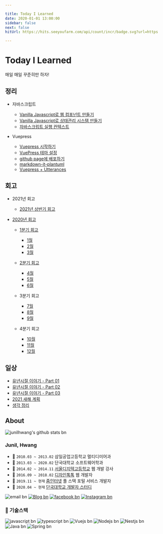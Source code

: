 ```yaml
---

title: Today I Learned
date: 2020-01-01 13:00:00
sidebar: false
next: false
hitUrl: https://hits.seeyoufarm.com/api/count/incr/badge.svg?url=https://junilhwang.github.io/TIL/

---
```


# Today I Learned

매일 매일 꾸준히만 하자!

## 정리

- 자바스크립트

  - [Vanilla Javascript로 웹 컴포넌트 만들기](./Javascript/Design/Vanilla-JS-Component/)
  - [Vanilla Javascript로 상태관리 시스템 만들기](./Javascript/Design/Vanilla-JS-Store/)
  - [자바스크립트 실행 컨텍스트](./Javascript/Domain/Execution-Context/)

- Vuepress

  - [Vuepress 시작하기](./Vuepress/Starter/)  
  - [VuePress 테마 설정](./Vuepress/Theme/)  
  - [github page에 배포하기](./Vuepress/Deploy/)  
  - [markdown-it-plantuml](./Vuepress/Plantuml/)  
  - [Vuepress + Utterances](./Vuepress/Utterances/)  

## 회고

- 2021년 회고
  
  - [2021년 상반기 회고](/Review/2021-year/01-First-Quarter/)
  
- [2020년 회고](/Review/2020-year/end/)
  
  - [1분기 회고](/Review/2020-year/01-First-Quarter/)
    
    - [1월](/Review/2020-year/01-January/)
    - [2월](/Review/2020-year/02-February/)
    - [3월](/Review/2020-year/03-March/)
    
  - [2분기 회고](/Review/2020-year/02-Second-Quarter/)
    
    - [4월](/Review/2020-year/04-April/)
    - [5월](/Review/2020-year/05-May/)
    - [6월](/Review/2020-year/06-June/)
    
  - 3분기 회고
    
    - [7월](/Review/2020-year/07-July/)
    - [8월](/Review/2020-year/08-August/)
    - [9월](/Review/2020-year/09-September/)
    
  - 4분기 회고
    
    - [10월](/Review/2020-year/10-October/)
    - [11월](/Review/2020-year/11-November/)
    - [12월](/Review/2020-year/12-December/)



## 일상

- [유년시절 이야기 - Part 01](/Writing/01-유년시절-이야기-1/)
- [유년시절 이야기 - Part 02](/Writing/01-유년시절-이야기-2/)
- [유년시절 이야기 - Part 03](/Writing/01-유년시절-이야기-3/)
- [2021 새해 계획](/Writing/02-2021-계획/)
- [생각 정리](/Writing/03-생각정리/)
  
## About

![junilhwang's github stats bn](https://github-readme-stats.vercel.app/api?username=junilhwang)

### Junil, Hwang

- :school: `2010.03 ~ 2013.02` 삼일공업고등학교 멀티디미어과 
- :school: `2013.03 ~ 2020.02` 단국대학교 소프트웨어학과
- :office: `2014.02 ~ 2014.11` [서울디지텍고등학교](http://home.sdh.hs.kr/index.do) 웹 개발 강사 
- :office: `2016.09 ~ 2018.02` [디자인톡톡](http://designtalktalk.com/home/) 웹 개발자 
- :office: `2019.11 ~ 현재` [줌인터넷](https://zuminternet.com/) 풀 스택 포털 서비스 개발자
- :trolleybus: `2020.04 ~ 현재` [단국대학교 개발자 스터디](https://github.com/DKU-STUDY) 

![email bn](https://img.shields.io/badge/junil.h@kakao.com-yellow?logo=messenger&logoColor=fff)
[![Blog bn](https://img.shields.io/badge/Blog-http%3A%2F%2Fjunil--hwang.com-%23333?labelColor=%23aaa)](http://junil-hwang.com)
[![facebook bn](https://img.shields.io/badge/facebook-1877f2?style=flat-square&logo=facebook&logoColor=white)](https://www.facebook.com/profile.php?id=100013271537671)
[![Instagram bn](https://img.shields.io/badge/instagram-E4405F?style=flat-square&logo=instagram&logoColor=white)](https://www.instagram.com/hwang_junil/?hl=ko)

### 🔭 기술스택

![javascript bn](https://img.shields.io/badge/Javascript-333)
![typescript bn](https://img.shields.io/badge/Typescript-333)
![Vuejs bn](https://img.shields.io/badge/Vuejs-4fc08d)
![Nodejs bn](https://img.shields.io/badge/Nodejs-43853d)
![Nestjs bn](https://img.shields.io/badge/Nestjs-ea2845)
![Java bn](https://img.shields.io/badge/Java-333)
![Spring bn](https://img.shields.io/badge/Spring-6db33f)
